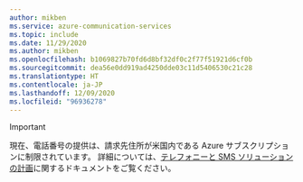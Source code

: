 ```yaml
---
author: mikben
ms.service: azure-communication-services
ms.topic: include
ms.date: 11/29/2020
ms.author: mikben
ms.openlocfilehash: b1069827b70fd6d8bf32df0c2f77f51921d6cf0b
ms.sourcegitcommit: dea56e0dd919ad4250dde03c11d5406530c21c28
ms.translationtype: HT
ms.contentlocale: ja-JP
ms.lasthandoff: 12/09/2020
ms.locfileid: "96936278"
---
```

> [!IMPORTANT]
> 現在、電話番号の提供は、請求先住所が米国内である Azure サブスクリプションに制限されています。 詳細については、[テレフォニーと SMS ソリューションの計画](/concepts/telephony-sms/plan-solution)に関するドキュメントをご覧ください。